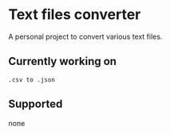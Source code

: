 # Text files converter

A personal project to convert various text files.

## Currently working on

`.csv to .json`

## Supported

none
